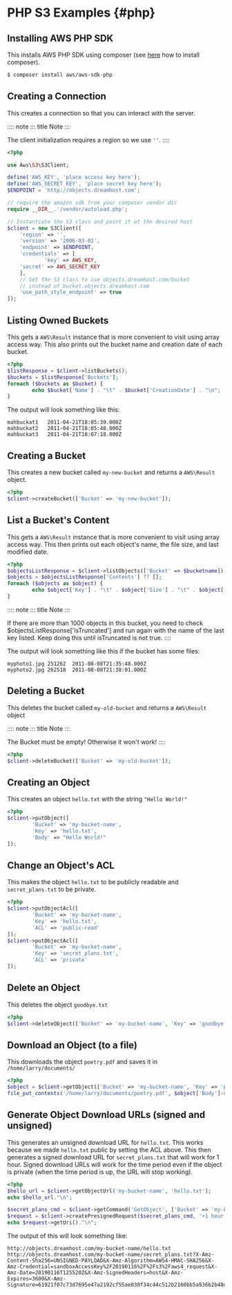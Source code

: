 # PHP S3 Examples {#php}

## Installing AWS PHP SDK

This installs AWS PHP SDK using composer (see
[here](https://getcomposer.org/download/) how to install composer).

``` bash
$ composer install aws/aws-sdk-php
```

## Creating a Connection

This creates a connection so that you can interact with the server.

:::: note
::: title
Note
:::

The client initialization requires a region so we use `''`.
::::

``` php
<?php

use Aws\S3\S3Client;

define('AWS_KEY', 'place access key here');
define('AWS_SECRET_KEY', 'place secret key here');
$ENDPOINT = 'http://objects.dreamhost.com';

// require the amazon sdk from your composer vendor dir
require __DIR__.'/vendor/autoload.php';

// Instantiate the S3 class and point it at the desired host
$client = new S3Client([
    'region' => '',
    'version' => '2006-03-01',
    'endpoint' => $ENDPOINT,
    'credentials' => [
            'key' => AWS_KEY,
    'secret' => AWS_SECRET_KEY
    ],
    // Set the S3 class to use objects.dreamhost.com/bucket
    // instead of bucket.objects.dreamhost.com
    'use_path_style_endpoint' => true
]);
```

## Listing Owned Buckets

This gets a `AWS\Result` instance that is more convenient to visit using
array access way. This also prints out the bucket name and creation date
of each bucket.

``` php
<?php
$listResponse = $client->listBuckets();
$buckets = $listResponse['Buckets'];
foreach ($buckets as $bucket) {
        echo $bucket['Name'] . "\t" . $bucket['CreationDate'] . "\n";
}
```

The output will look something like this:

    mahbuckat1   2011-04-21T18:05:39.000Z
    mahbuckat2   2011-04-21T18:05:48.000Z
    mahbuckat3   2011-04-21T18:07:18.000Z

## Creating a Bucket

This creates a new bucket called `my-new-bucket` and returns a
`AWS\Result` object.

``` php
<?php
$client->createBucket(['Bucket' => 'my-new-bucket']);
```

## List a Bucket\'s Content

This gets a `AWS\Result` instance that is more convenient to visit using
array access way. This then prints out each object\'s name, the file
size, and last modified date.

``` php
<?php
$objectsListResponse = $client->listObjects(['Bucket' => $bucketname]);
$objects = $objectsListResponse['Contents'] ?? [];
foreach ($objects as $object) {
        echo $object['Key'] . "\t" . $object['Size'] . "\t" . $object['LastModified'] . "\n";
}
```

:::: note
::: title
Note
:::

If there are more than 1000 objects in this bucket, you need to check
\$objectsListResponse\[\'isTruncated\'\] and run again with the name of
the last key listed. Keep doing this until isTruncated is not true.
::::

The output will look something like this if the bucket has some files:

    myphoto1.jpg 251262  2011-08-08T21:35:48.000Z
    myphoto2.jpg 262518  2011-08-08T21:38:01.000Z

## Deleting a Bucket

This deletes the bucket called `my-old-bucket` and returns a
`AWS\Result` object

:::: note
::: title
Note
:::

The Bucket must be empty! Otherwise it won\'t work!
::::

``` php
<?php
$client->deleteBucket(['Bucket' => 'my-old-bucket']);
```

## Creating an Object

This creates an object `hello.txt` with the string `"Hello World!"`

``` php
<?php
$client->putObject([
        'Bucket' => 'my-bucket-name',
        'Key' => 'hello.txt',
        'Body' => "Hello World!"
]);
```

## Change an Object\'s ACL

This makes the object `hello.txt` to be publicly readable and
`secret_plans.txt` to be private.

``` php
<?php
$client->putObjectAcl([
        'Bucket' => 'my-bucket-name',
        'Key' => 'hello.txt',
        'ACL' => 'public-read'
]);
$client->putObjectAcl([
        'Bucket' => 'my-bucket-name',
        'Key' => 'secret_plans.txt',
        'ACL' => 'private'
]);
```

## Delete an Object

This deletes the object `goodbye.txt`

``` php
<?php
$client->deleteObject(['Bucket' => 'my-bucket-name', 'Key' => 'goodbye.txt']);
```

## Download an Object (to a file)

This downloads the object `poetry.pdf` and saves it in
`/home/larry/documents/`

``` php
<?php
$object = $client->getObject(['Bucket' => 'my-bucket-name', 'Key' => 'poetry.pdf']);
file_put_contents('/home/larry/documents/poetry.pdf', $object['Body']->getContents());
```

## Generate Object Download URLs (signed and unsigned)

This generates an unsigned download URL for `hello.txt`. This works
because we made `hello.txt` public by setting the ACL above. This then
generates a signed download URL for `secret_plans.txt` that will work
for 1 hour. Signed download URLs will work for the time period even if
the object is private (when the time period is up, the URL will stop
working).

``` php
<?php
$hello_url = $client->getObjectUrl('my-bucket-name', 'hello.txt');
echo $hello_url."\n";

$secret_plans_cmd = $client->getCommand('GetObject', ['Bucket' => 'my-bucket-name', 'Key' => 'secret_plans.txt']);
$request = $client->createPresignedRequest($secret_plans_cmd, '+1 hour');
echo $request->getUri()."\n";
```

The output of this will look something like:

    http://objects.dreamhost.com/my-bucket-name/hello.txt
    http://objects.dreamhost.com/my-bucket-name/secret_plans.txt?X-Amz-Content-Sha256=UNSIGNED-PAYLOAD&X-Amz-Algorithm=AWS4-HMAC-SHA256&X-Amz-Credential=sandboxAccessKey%2F20190116%2F%2Fs3%2Faws4_request&X-Amz-Date=20190116T125520Z&X-Amz-SignedHeaders=host&X-Amz-Expires=3600&X-Amz-Signature=61921f07c73d7695e47a2192cf55ae030f34c44c512b2160bb5a936b2b48d923
